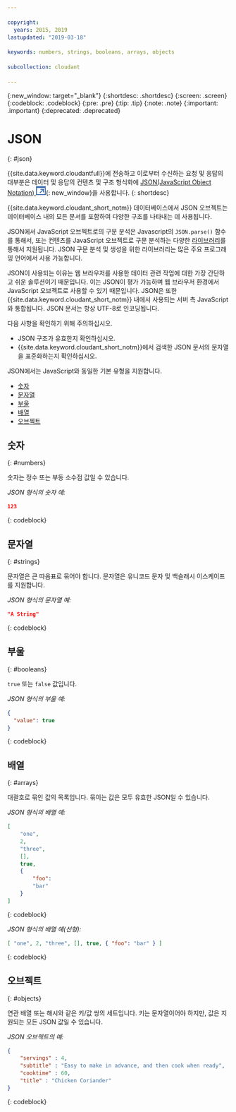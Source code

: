 ```yaml
---

copyright:
  years: 2015, 2019
lastupdated: "2019-03-18"

keywords: numbers, strings, booleans, arrays, objects

subcollection: cloudant

---
```


{:new_window: target="_blank"}
{:shortdesc: .shortdesc}
{:screen: .screen}
{:codeblock: .codeblock}
{:pre: .pre}
{:tip: .tip}
{:note: .note}
{:important: .important}
{:deprecated: .deprecated}

<!-- Acrolinx: 2017-05-10 -->

# JSON
{: #json}

{{site.data.keyword.cloudantfull}}에 전송하고 이로부터 수신하는 요청 및 응답의 대부분은 데이터 및 응답의 컨텐츠 및 구조 형식화에
[JSON(JavaScript Object Notation) ![외부 링크 아이콘](../images/launch-glyph.svg "외부 링크 아이콘")](https://en.wikipedia.org/wiki/JSON){: new_window}을 사용합니다.
{: shortdesc}

{{site.data.keyword.cloudant_short_notm}} 데이터베이스에서 JSON 오브젝트는 데이터베이스 내의 모든 문서를 포함하여 다양한 구조를 나타내는 데 사용됩니다.

JSON에서 JavaScript 오브젝트로의 구문 분석은 Javascript의 `JSON.parse()` 함수를 통해서, 또는
컨텐츠를 JavaScript 오브젝트로 구문 분석하는 다양한 [라이브러리](/docs/services/Cloudant?topic=cloudant-client-libraries#client-libraries)를 통해서 지원됩니다. JSON 구문 분석 및 생성을 위한 라이브러리는 많은 주요 프로그래밍 언어에서 사용 가능합니다.

JSON이 사용되는 이유는 웹 브라우저를 사용한 데이터 관련 작업에 대한 가장 간단하고 쉬운 솔루션이기 때문입니다.
이는 JSON이 평가 가능하며 웹 브라우저 환경에서 JavaScript 오브젝트로 사용할 수 있기 때문입니다.
JSON은 또한 {{site.data.keyword.cloudant_short_notm}} 내에서 사용되는 서버 측 JavaScript와 통합됩니다.
JSON 문서는 항상 UTF-8로 인코딩됩니다.

다음 사항을 확인하기 위해 주의하십시오.
-   JSON 구조가 유효한지 확인하십시오.
-   {{site.data.keyword.cloudant_short_notm}}에서 검색한 JSON 문서의 문자열을 표준화하는지 확인하십시오.

JSON에서는 JavaScript와 동일한 기본 유형을 지원합니다.

-   [숫자](#numbers)
-   [문자열](#strings)
-   [부울](#booleans)
-   [배열](#arrays)
-   [오브젝트](#objects)

## 숫자
{: #numbers}

숫자는 정수 또는 부동 소수점 값일 수 있습니다.

_JSON 형식의 숫자 예:_

```json
123
```
{: codeblock}

## 문자열
{: #strings}

문자열은 큰 따옴표로 묶어야 합니다. 문자열은 유니코드 문자 및 백슬래시 이스케이프를 지원합니다.

_JSON 형식의 문자열 예:_

```json
"A String"
```
{: codeblock}

## 부울
{: #booleans}

`true` 또는 `false` 값입니다.

_JSON 형식의 부울 예:_

```json
{
  "value": true
}
```
{: codeblock}

## 배열
{: #arrays}

대괄호로 묶인 값의 목록입니다. 묶이는 값은 모두 유효한 JSON일 수 있습니다.

_JSON 형식의 배열 예:_

```json
[
    "one",
    2,
    "three",
    [],
    true,
    {
        "foo":
        "bar"
    }
]
```
{: codeblock}

_JSON 형식의 배열 예(선형):_

```json
[ "one", 2, "three", [], true, { "foo": "bar" } ]
```
{: codeblock}

## 오브젝트
{: #objects}

연관 배열 또는 해시와 같은 키/값 쌍의 세트입니다.
키는 문자열이어야 하지만, 값은 지원되는 모든 JSON 값일 수 있습니다.

_JSON 오브젝트의 예:_

```json
{
    "servings" : 4,
    "subtitle" : "Easy to make in advance, and then cook when ready",
    "cooktime" : 60,
    "title" : "Chicken Coriander"
}
```
{: codeblock}
